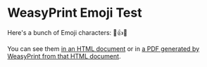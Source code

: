 # WeasyPrint Emoji Test

Here's a bunch of Emoji characters: 🦄👍🐶

You can see them [in an HTML document](emoji.html) or in [a PDF generated by WeasyPrint from that HTML document](emoji.pdf).
